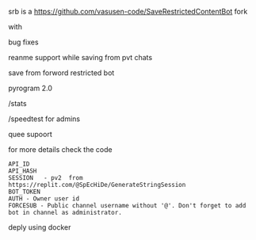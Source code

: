 
srb is a https://github.com/vasusen-code/SaveRestrictedContentBot fork

with 

bug fixes 

reanme support while saving from pvt chats

save from forword restricted bot


pyrogram 2.0

/stats

/speedtest for admins

quee supoort 

for more details check the code


    API_ID
    API_HASH
    SESSION   - pv2  from https://replit.com/@SpEcHiDe/GenerateStringSession
    BOT_TOKEN
    AUTH - Owner user id
    FORCESUB - Public channel username without '@'. Don't forget to add bot in channel as administrator.




deply using docker
